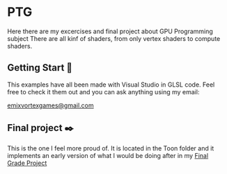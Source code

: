 # PTG
Here there are my excercises and final project about GPU Programming subject
There are all kinf of shaders, from only vertex shaders to compute shaders.

## Getting Start 🚀
This examples have all been made with Visual Studio in GLSL code.
Feel free to check it them out and you can ask anything using my email:

emixvortexgames@gmail.com

## Final project ✒️
This is the one I feel more proud of. It is located in the Toon folder and it implements an early version of what I would be doing after in my [Final Grade Project]([/TFG/README.md](https://github.com/EmixVorteX15/TFG))
